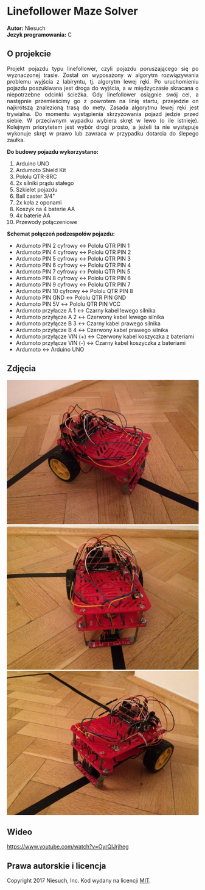 # Linefollower Maze Solver
<b>Autor:</b> Niesuch <br />
<b>Jezyk programowania:</b> C <br />

## O projekcie
<p align="justify">
Projekt pojazdu typu linefollower, czyli pojazdu poruszającego się po wyznaczonej trasie. Został on wyposażony w algorytm rozwiązywania problemu wyjścia z labiryntu, tj. algorytm lewej ręki. Po uruchomieniu pojazdu poszukiwana jest droga do wyjścia, a w międzyczasie skracana o niepotrzebne odcinki ścieżka. Gdy linefollower osiągnie swój cel, a następnie przemieścimy go z powrotem na linię startu, przejedzie on najkrótszą znalezioną trasą do mety. Zasada algorytmu lewej ręki jest trywialna. Do momentu wystąpienia skrzyżowania pojazd jedzie przed siebie. W przeciwnym wypadku wybiera skręt w lewo (o ile istnieje). Kolejnym priorytetem jest wybór drogi prosto, a jeżeli ta nie występuje wykonuje skręt w prawo lub zawraca w przypadku dotarcia do ślepego zaułka.

<b>Do budowy pojazdu wykorzystano:</b>
1) Arduino UNO
2) Ardumoto Shield Kit
3) Pololu QTR-8RC
4) 2x silniki prądu stałego
5) Szkielet pojazdu
6) Ball caster 3/4"
7) 2x koła z oponami
8) Koszyk na 4 baterie AA
9) 4x baterie AA
10) Przewody połączeniowe

<b>Schemat połączeń podzespołów pojazdu:</b>
* Ardumoto PIN 2 cyfrowy ↔ Pololu QTR PIN 1
* Ardumoto PIN 4 cyfrowy ↔ Pololu QTR PIN 2
* Ardumoto PIN 5 cyfrowy ↔ Pololu QTR PIN 3
* Ardumoto PIN 6 cyfrowy ↔ Pololu QTR PIN 4
* Ardumoto PIN 7 cyfrowy ↔ Pololu QTR PIN 5
* Ardumoto PIN 8 cyfrowy ↔ Pololu QTR PIN 6
* Ardumoto PIN 9 cyfrowy ↔ Pololu QTR PIN 7
* Ardumoto PIN 10 cyfrowy ↔ Pololu QTR PIN 8
* Ardumoto PIN GND ↔ Pololu QTR PIN GND
* Ardumoto PIN 5V ↔ Pololu QTR PIN VCC
* Ardumoto przyłacze A 1 ↔ Czarny kabel lewego silnika
* Ardumoto przyłącze A 2 ↔ Czerwony kabel lewego silnika
* Ardumoto przyłącze B 3 ↔ Czarny kabel prawego silnika
* Ardumoto przyłącze B 4 ↔ Czerwony kabel prawego silnika
* Ardumoto przyłącze VIN (+) ↔ Czerwony kabel koszyczka z bateriami
* Ardumoto przyłącze VIN (-) ↔ Czarny kabel koszyczka z bateriami
* Ardumoto ↔ Arduino UNO
</p>

## Zdjęcia
![Alt text](/images/IMG_1111.JPG)
![Alt text](/images/IMG_1112.JPG)
![Alt text](/images/IMG_1113.JPG)

## Wideo
https://www.youtube.com/watch?v=OyrQlJrjheg

## Prawa autorskie i licencja
Copyright 2017 Niesuch, Inc. Kod wydany na licencji [MIT](https://github.com/niesuch/linefollower-maze-solver/blob/master/LICENSE.md).
